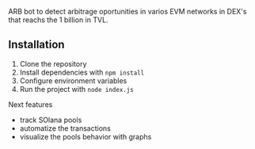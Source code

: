 ARB bot to detect arbitrage oportunities in varios EVM networks in DEX's that reachs the 1 billion in TVL.

## Installation

1. Clone the repository
2. Install dependencies with `npm install`
3. Configure environment variables
4. Run the project with `node index.js`


Next features

- track SOlana pools
- automatize the transactions
- visualize the pools behavior with graphs



